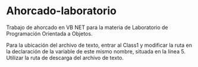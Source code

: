 # Ahorcado-laboratorio
Trabajo de ahorcado en VB NET para la materia de Laboratorio de Programación Orientada a Objetos.

Para la ubicación del archivo de texto, entrar al Class1 y modificar la ruta en la declaración de la variable de este mismo nombre, situada en la línea 5. 
Utilizar la ruta de descarga del archivo de texto.
